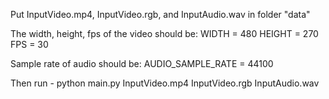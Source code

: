 Put InputVideo.mp4, InputVideo.rgb, and InputAudio.wav in folder "data"

The width, height, fps of the video should be:
	WIDTH = 480
	HEIGHT = 270
	FPS = 30

Sample rate of audio should be:
	AUDIO_SAMPLE_RATE = 44100

Then run
	- python main.py InputVideo.mp4 InputVideo.rgb InputAudio.wav